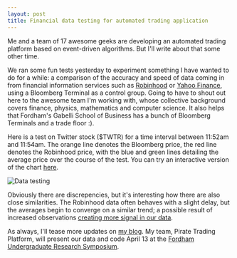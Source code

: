 ```yaml
---
layout: post
title: Financial data testing for automated trading application
---
```

Me and a team of 17 awesome geeks are developing an automated trading platform based on event-driven algorithms. But I'll write about that some other time.

We ran some fun tests yesterday to experiment something I have wanted to do for a while: a comparison of the accuracy and  speed of data coming in from financial information services such as [Robinhood](https://robinhood.com) or [Yahoo Finance](https://finance.yahoo.com), using a Bloomberg Terminal as a control group. Going to have to shout out here to the awesome team I'm working with, whose collective background covers finance, physics, mathematics and computer science. It also helps that Fordham's Gabelli School of Business has a bunch of Bloomberg Terminals and a trade floor :).

Here is a test on Twitter stock ($TWTR) for a time interval between 11:52am and 11:54am. The orange line denotes the Bloomberg price, the red line denotes the Robinhood price, with the blue and green lines detailing the average price over the course of the test. You can try an interactive version of the chart [here](http://aaronsdevera.com/public/files/03162016/chart.html).

![Data testing](http://aaronsdevera.com/public/img/post_img/2016-03-16-financial-data-testing-for-automated-trading.png "Data testing")

Obviously there are discrepencies, but it's interesting how there are also close similarities. The Robinhood data often behaves with a slight delay, but the averages begin to converge on a similar trend; a possible result of increased observations [creating more signal in our data](https://en.wikipedia.org/wiki/Law_of_large_numbers).

As always, I'll tease more updates on [my blog](http://aaronsdevera.com). My team, Pirate Trading Platform, will present our data and code April 13 at the [Fordham Undergraduate Research Symposium](http://www.fordham.edu/info/20331/undergraduate_research_symposium).